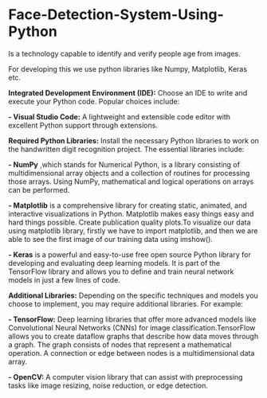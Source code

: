 # Face-Detection-System-Using-Python
Is a technology capable to identify and verify people age from images.

For developing this we use python libraries like Numpy, Matplotlib, Keras etc.

**Integrated Development Environment (IDE):** Choose an IDE to write and execute your Python code. Popular choices include:
  
  **- Visual Studio Code:** A lightweight and extensible code editor with excellent Python support through extensions.

**Required Python Libraries:** Install the necessary Python libraries to work on the handwritten digit recognition project. The essential libraries include:
  
  **- NumPy** ,which stands for Numerical Python, is a library consisting of multidimensional array objects and a collection of routines for processing those arrays. Using NumPy, mathematical and logical operations on arrays can be performed.
  
  **- Matplotlib** is a comprehensive library for creating static, animated, and interactive visualizations in Python. Matplotlib makes easy things easy and hard things possible. Create publication quality plots.To visualize our data using matplotlib library, firstly we have to import matplotlib, and then we are able to see the first image of our training data using imshow().
  
  **- Keras** is a powerful and easy-to-use free open source Python library for developing and evaluating deep learning models. It is part of the TensorFlow library and allows you to define and train neural network models in just a few lines of code.

**Additional Libraries:** Depending on the specific techniques and models you choose to implement, you may require additional libraries. For example:

   **- TensorFlow:** Deep learning libraries that offer more advanced models like Convolutional Neural Networks (CNNs) for image classification.TensorFlow allows you to create dataflow graphs that describe how data moves through a graph. The graph consists of nodes that represent a mathematical operation. A connection or edge between nodes is a multidimensional data array.
   
   **- OpenCV:** A computer vision library that can assist with preprocessing tasks like image resizing, noise reduction, or edge detection.
